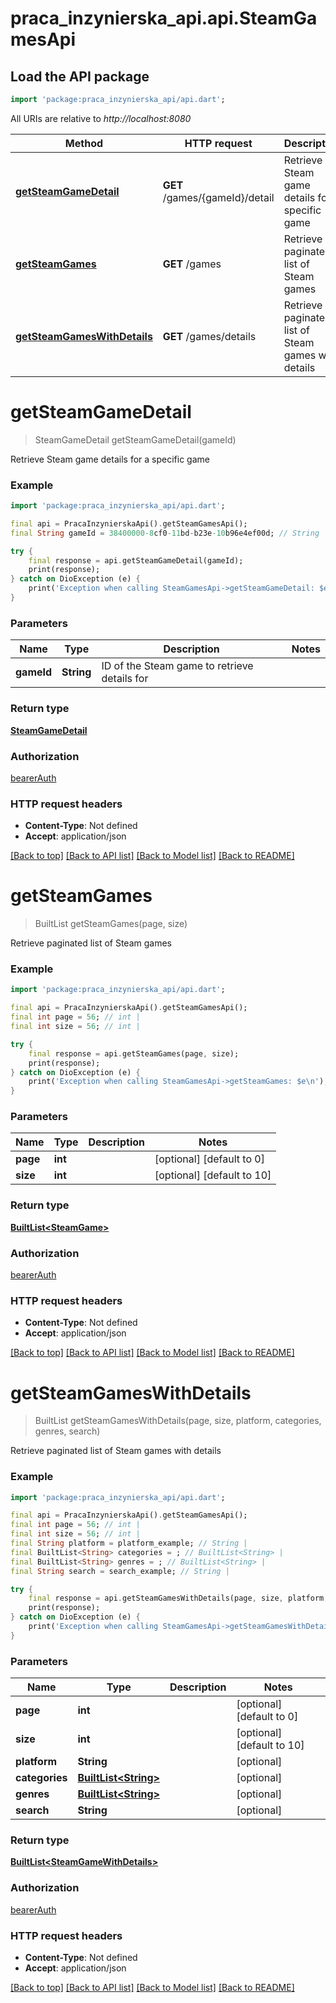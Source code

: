 # praca_inzynierska_api.api.SteamGamesApi

## Load the API package
```dart
import 'package:praca_inzynierska_api/api.dart';
```

All URIs are relative to *http://localhost:8080*

Method | HTTP request | Description
------------- | ------------- | -------------
[**getSteamGameDetail**](SteamGamesApi.md#getsteamgamedetail) | **GET** /games/{gameId}/detail | Retrieve Steam game details for a specific game
[**getSteamGames**](SteamGamesApi.md#getsteamgames) | **GET** /games | Retrieve paginated list of Steam games
[**getSteamGamesWithDetails**](SteamGamesApi.md#getsteamgameswithdetails) | **GET** /games/details | Retrieve paginated list of Steam games with details


# **getSteamGameDetail**
> SteamGameDetail getSteamGameDetail(gameId)

Retrieve Steam game details for a specific game

### Example
```dart
import 'package:praca_inzynierska_api/api.dart';

final api = PracaInzynierskaApi().getSteamGamesApi();
final String gameId = 38400000-8cf0-11bd-b23e-10b96e4ef00d; // String | ID of the Steam game to retrieve details for

try {
    final response = api.getSteamGameDetail(gameId);
    print(response);
} catch on DioException (e) {
    print('Exception when calling SteamGamesApi->getSteamGameDetail: $e\n');
}
```

### Parameters

Name | Type | Description  | Notes
------------- | ------------- | ------------- | -------------
 **gameId** | **String**| ID of the Steam game to retrieve details for | 

### Return type

[**SteamGameDetail**](SteamGameDetail.md)

### Authorization

[bearerAuth](../README.md#bearerAuth)

### HTTP request headers

 - **Content-Type**: Not defined
 - **Accept**: application/json

[[Back to top]](#) [[Back to API list]](../README.md#documentation-for-api-endpoints) [[Back to Model list]](../README.md#documentation-for-models) [[Back to README]](../README.md)

# **getSteamGames**
> BuiltList<SteamGame> getSteamGames(page, size)

Retrieve paginated list of Steam games

### Example
```dart
import 'package:praca_inzynierska_api/api.dart';

final api = PracaInzynierskaApi().getSteamGamesApi();
final int page = 56; // int | 
final int size = 56; // int | 

try {
    final response = api.getSteamGames(page, size);
    print(response);
} catch on DioException (e) {
    print('Exception when calling SteamGamesApi->getSteamGames: $e\n');
}
```

### Parameters

Name | Type | Description  | Notes
------------- | ------------- | ------------- | -------------
 **page** | **int**|  | [optional] [default to 0]
 **size** | **int**|  | [optional] [default to 10]

### Return type

[**BuiltList&lt;SteamGame&gt;**](SteamGame.md)

### Authorization

[bearerAuth](../README.md#bearerAuth)

### HTTP request headers

 - **Content-Type**: Not defined
 - **Accept**: application/json

[[Back to top]](#) [[Back to API list]](../README.md#documentation-for-api-endpoints) [[Back to Model list]](../README.md#documentation-for-models) [[Back to README]](../README.md)

# **getSteamGamesWithDetails**
> BuiltList<SteamGameWithDetails> getSteamGamesWithDetails(page, size, platform, categories, genres, search)

Retrieve paginated list of Steam games with details

### Example
```dart
import 'package:praca_inzynierska_api/api.dart';

final api = PracaInzynierskaApi().getSteamGamesApi();
final int page = 56; // int | 
final int size = 56; // int | 
final String platform = platform_example; // String | 
final BuiltList<String> categories = ; // BuiltList<String> | 
final BuiltList<String> genres = ; // BuiltList<String> | 
final String search = search_example; // String | 

try {
    final response = api.getSteamGamesWithDetails(page, size, platform, categories, genres, search);
    print(response);
} catch on DioException (e) {
    print('Exception when calling SteamGamesApi->getSteamGamesWithDetails: $e\n');
}
```

### Parameters

Name | Type | Description  | Notes
------------- | ------------- | ------------- | -------------
 **page** | **int**|  | [optional] [default to 0]
 **size** | **int**|  | [optional] [default to 10]
 **platform** | **String**|  | [optional] 
 **categories** | [**BuiltList&lt;String&gt;**](String.md)|  | [optional] 
 **genres** | [**BuiltList&lt;String&gt;**](String.md)|  | [optional] 
 **search** | **String**|  | [optional] 

### Return type

[**BuiltList&lt;SteamGameWithDetails&gt;**](SteamGameWithDetails.md)

### Authorization

[bearerAuth](../README.md#bearerAuth)

### HTTP request headers

 - **Content-Type**: Not defined
 - **Accept**: application/json

[[Back to top]](#) [[Back to API list]](../README.md#documentation-for-api-endpoints) [[Back to Model list]](../README.md#documentation-for-models) [[Back to README]](../README.md)

